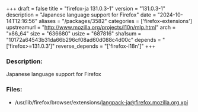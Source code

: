 +++
draft = false
title = "firefox-ja 131.0.3-1"
version = "131.0.3-1"
description = "Japanese language support for Firefox"
date = "2024-10-14T12:16:56"
aliases = "/packages/3582"
categories = ['firefox-extensions']
upstreamurl = "http://www.mozilla.org/projects/l10n/mlp.html"
arch = "x86_64"
size = "636680"
usize = "687816"
sha1sum = "10172a64543b31da66b296cf08ad60d088c4d00c"
depends = "['firefox>=131.0.3']"
reverse_depends = "['firefox-i18n']"
+++
### Description: 
Japanese language support for Firefox

### Files: 
* /usr/lib/firefox/browser/extensions/langpack-ja@firefox.mozilla.org.xpi
